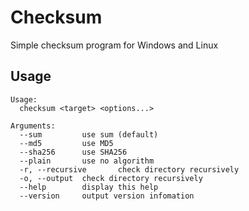 # Checksum

Simple checksum program for Windows and Linux

## Usage

```
Usage:
  checksum <target> <options...>

Arguments:
  --sum         use sum (default)
  --md5         use MD5
  --sha256      use SHA256
  --plain       use no algorithm
  -r, --recursive       check directory recursively
  -o, --output  check directory recursively
  --help        display this help
  --version     output version infomation
```
